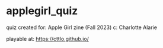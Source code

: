 # applegirl_quiz
quiz created for:
Apple Girl zine (Fall 2023) c: Charlotte Alarie

playable at:
https://cttlo.github.io/ 

